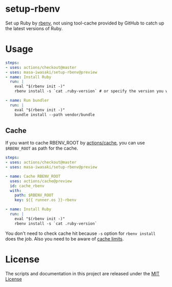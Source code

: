 # setup-rbenv

Set up Ruby by [rbenv](https://github.com/rbenv/rbenv), not using tool-cache provided by GitHub to catch up the latest versions of Ruby.

# Usage

```yaml
steps:
- uses: actions/checkout@master
- uses: masa-iwasaki/setup-rbenv@preview
- name: Install Ruby
  run: |
    eval "$(rbenv init -)"
    rbenv install -s `cat .ruby-version` # or specify the version you want

- name: Run bundler
  run: |
    eval "$(rbenv init -)"
    bundle install --path vendor/bundle
```

## Cache

If you want to cache RBENV_ROOT by [actions/cache](https://github.com/actions/cache), you can use `$RBENV_ROOT` as path for the cache.

```yaml
steps:
- uses: actions/checkout@master
- uses: masa-iwasaki/setup-rbenv@preview

- name: Cache RBENV_ROOT
  uses: actions/cache@preview
  id: cache_rbenv
  with:
    path: $RBENV_ROOT
    key: ${{ runner.os }}-rbenv

- name: Install Ruby
  run: |
    eval "$(rbenv init -)"
    rbenv install -s `cat .ruby-version`
```

You don't need to check cache hit because `-s` option for `rbenv install` does the job. Also you need to be aware of [cache limits](https://github.com/actions/cache#cache-limits).

# License

The scripts and documentation in this project are released under the [MIT License](LICENSE)